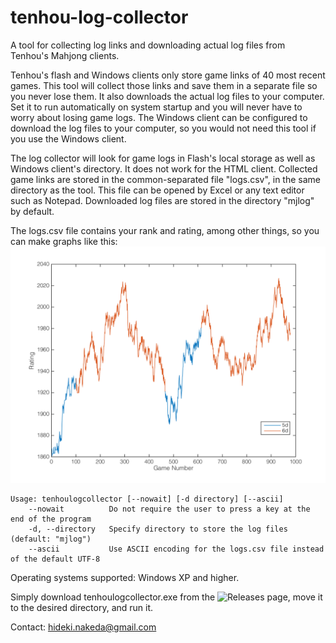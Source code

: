 # tenhou-log-collector

A tool for collecting log links and downloading actual log files from Tenhou's Mahjong clients.

Tenhou's flash and Windows clients only store game links of 40 most recent games. This tool will collect those links and save them in a separate file so you never lose them. It also downloads the actual log files to your computer. Set it to run automatically on system startup and you will never have to worry about losing game logs. The Windows client can be configured to download the log files to your computer, so you would not need this tool if you use the Windows client.

The log collector will look for game logs in Flash's local storage as well as Windows client's directory. It does not work for the HTML client. Collected game links are stored in the common-separated file "logs.csv", in the same directory as the tool. This file can be opened by Excel or any text editor such as Notepad. Downloaded log files are stored in the directory "mjlog" by default.

The logs.csv file contains your rank and rating, among other things, so you can make graphs like this: 
![](https://github.com/Benawii/tenhou-log-collector/blob/master/sample/sample_rating_plot.png?raw=true)

```
Usage: tenhoulogcollector [--nowait] [-d directory] [--ascii]
	--nowait          Do not require the user to press a key at the end of the program
	-d, --directory   Specify directory to store the log files (default: "mjlog")
	--ascii           Use ASCII encoding for the logs.csv file instead of the default UTF-8
```

Operating systems supported: Windows XP and higher.

Simply download tenhoulogcollector.exe from the ![Releases](https://github.com/Benawii/tenhou-log-collector/releases) page, move it to the desired directory, and run it.

Contact: hideki.nakeda@gmail.com
